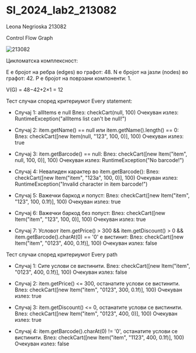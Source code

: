 # SI_2024_lab2_213082
Leona Negrioska 213082

Control Flow Graph

![213082](https://github.com/213082/SI_2024_lab2_213082/assets/162737828/b9bc2b36-f512-42c5-beab-9c9b662f2bfc)

Цикломатска комплексност:

E е бројот на ребра (edges) во графот: 48. 
N е бројот на јазли (nodes) во графот: 42.
P е бројот на поврзани компоненти: 1.

V(G) = 48−42+2×1 = 12

Тест случаи според критериумот Every statement:
- Случај 1: allItems е null
  Влез: checkCart(null, 100)
  Очекуван излез: RuntimeException("allItems list can't be null!")

- Случај 2: item.getName() == null или item.getName().length() == 0:
  Влез: checkCart([new Item(null, "123", 100, 0)], 100)
  Очекуван излез: true

- Случај 3: item.getBarcode() == null:
  Влез: checkCart([new Item("item", null, 100, 0)], 100)
  Очекуван излез: RuntimeException("No barcode!")

- Случај 4: Невалиден карактер во item.getBarcode():
  Влез: checkCart([new Item("item", "123a", 100, 0)], 100)
  Очекуван излез: RuntimeException("Invalid character in item barcode!")

- Случај 5: Важечки баркод и попуст:
  Влез: checkCart([new Item("item", "123", 100, 0.1f)], 100)
  Очекуван излез: true

- Случај 6: Важечки баркод без попуст:
  Влез: checkCart([new Item("item", "123", 100, 0)], 100)
  Очекуван излез: true

- Случај 7: Условот item.getPrice() > 300 && item.getDiscount() > 0 && item.getBarcode().charAt(0) == '0' е вистинит:
  Влез: checkCart([new Item("item", "0123", 400, 0.1f)], 100)
  Очекуван излез: false

  
Тест случаи според критериумот Every path

- Случај 1: Сите услови се вистинити.
  Влез: checkCart([new Item("item", "0123", 400, 0.1f)], 100)
  Очекуван излез: false

- Случај 2: item.getPrice() <= 300, останатите услови се вистинити.
  Влез: checkCart([new Item("item", "0123", 300, 0.1f)], 100)
  Очекуван излез: true

- Случај 3: item.getDiscount() <= 0, останатите услови се вистинити.
  Влез: checkCart([new Item("item", "0123", 400, 0)], 100)
  Очекуван излез: true

- Случај 4: item.getBarcode().charAt(0) != '0', останатите услови се вистинити.
  Влез: checkCart([new Item("item", "1123", 400, 0.1f)], 100)
  Очекуван излез: false


